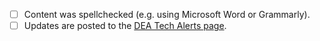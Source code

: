 <!-- Change '[ ]' to '[x]' to confirm items (if relevant). -->

* [ ] Content was spellchecked (e.g. using Microsoft Word or Grammarly).
* [ ] Updates are posted to the [DEA Tech Alerts page][TechAlerts].

[TechAlerts]: https://github.com/GeoscienceAustralia/dea-knowledge-hub/tree/main/docs/tech-alerts
